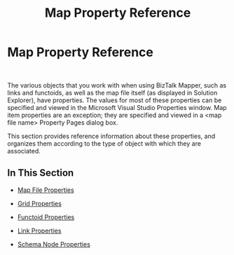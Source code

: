 ﻿---
title: Map Property Reference
TOCTitle: Map Property Reference
ms:assetid: cdd5fbad-c4f0-4529-aa72-76a1f58a4a17
ms:mtpsurl: https://msdn.microsoft.com/en-us/library/Aa578468(v=BTS.80)
ms:contentKeyID: 51531422
ms.date: 08/30/2017
mtps_version: v=BTS.80
---

# Map Property Reference

 

The various objects that you work with when using BizTalk Mapper, such as links and functoids, as well as the map file itself (as displayed in Solution Explorer), have properties. The values for most of these properties can be specified and viewed in the Microsoft Visual Studio Properties window. Map item properties are an exception; they are specified and viewed in a \<map file name\> Property Pages dialog box.

This section provides reference information about these properties, and organizes them according to the type of object with which they are associated.

## In This Section

  - [Map File Properties](map-file-properties.md)

  - [Grid Properties](grid-properties.md)

  - [Functoid Properties](general-functoid-properties.md)

  - [Link Properties](link-properties.md)

  - [Schema Node Properties](schema-node-properties-in-biztalk-mapper.md)

